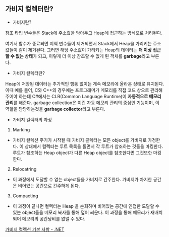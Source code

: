 ## 가비지 컬렉터란?

- 가비지란?

참조 타입 변수들은 Stack에 주소값을 담아두고 Heap에 접근하는 방식으로 처리된다.

여기서 함수가 종료되면 지역 변수들이 제거되면서 Stack에서 Heap을 가리키는 주소값들이 같이 제거된다. 그러면 해당 주소값이 가리키는 Heap의 데이터는 **더 이상 접근할 수 없는 상태**가 되고, 이렇게 더 이상 참조할 수 없게 된 객체를 **garbage**라고 부른다.

- 가비지 컬렉터란?

Heap에 저장된 데이터는 추가적인 행동 없이는 계속 메모리에 올라온 상태로 유지된다. 이때 예를 들어, C와 C++의 경우에는 프로그래머가 메모리를 직접 코드 상으로 관리해주어야 하는데 C#에서는 CLR(Common Language Runtime)이 **자동적으로 메모리 관리**를 해준다. garbage collection은 이런 자동 메모리 관리의 중심인 기능이며, 이 역할을 담당하는것을 **garbage collector**라고 부른다.

- 가비지 컬렉터의 과정

1. Marking 
- 가비지 컬렉션 주기가 시작될 때 가비지 콜렉터는 모든 object를 가비지로 가정한다.
  이 상태에서 컬렉터는 루트 목록을 돌면서 각 루트가 참조하는 것들을 마킹한다.
  루트가 참조하는 Heap object가 다른 Heap object를 참조한다면 그것또한 마킹한다.

2. Relocatring
- 이 과정에서 도달할 수 없는 object들을 가비지로 간주한다.
  가비지가 차지한 공간은 비어있는 공간으로 간주하게 된다.

3. Compacting
- 이 과정이 끝나면 컬렉터는 Heap 을 순회하며 비어있는 공간에 인접한 도달할 수 있는 object들을 메모리 복사를 통해 덮어 씌운다. 이 과정을 통해 메모리가 재배치되어 메모리의 공간낭비를 없앨 수 있다.

[가비지 컬렉션 기본 사항 - .NET](https://learn.microsoft.com/ko-kr/dotnet/standard/garbage-collection/fundamentals)